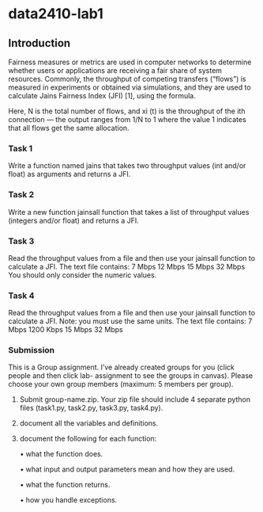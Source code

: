 # data2410-lab1

## Introduction
Fairness measures or metrics are used in computer networks to determine whether users or applications
are receiving a fair share of system resources. Commonly, the throughput of competing transfers
(“flows”) is measured in experiments or obtained via simulations, and they are used to calculate Jains
Fairness Index (JFI) [1], using the formula.

Here, N is the total number of flows, and xi (t) is the throughput of the ith connection — the
output ranges from 1/N to 1 where the value 1 indicates that all flows get the same allocation.

### Task 1
Write a function named jains that takes two throughput values (int and/or float) as arguments and
returns a JFI.

### Task 2
Write a new function jainsall function that takes a list of throughput values (integers and/or float)
and returns a JFI.

### Task 3
Read the throughput values from a file and then use your jainsall function to calculate a JFI.
The text file contains:
7 Mbps
12 Mbps
15 Mbps
32 Mbps
You should only consider the numeric values.

### Task 4
Read the throughput values from a file and then use your jainsall function to calculate a JFI. Note:
you must use the same units.
The text file contains:
7 Mbps
1200 Kbps
15 Mbps
32 Mbps

### Submission
This is a Group assignment. I’ve already created groups for you (click people and then click lab-
assignment to see the groups in canvas). Please choose your own group members (maximum: 5
members per group).
1. Submit group-name.zip. Your zip file should include 4 separate python files (task1.py, task2.py,
task3.py, task4.py).
2. document all the variables and definitions.
3. document the following for each function:
   
   • what the function does.
   
   • what input and output parameters mean and how they are used.
   
   • what the function returns.
   
   • how you handle exceptions.